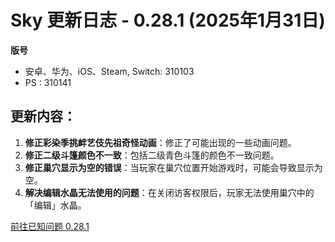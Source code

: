 # Sky 更新日志 - 0.28.1 (2025年1月31日)

**版号**
- 安卓、华为、iOS、Steam, Switch: 310103
- PS : 310141

## 更新内容：

1. **修正彩染季挑衅艺伎先祖奇怪动画**：修正了可能出现的一些动画问题。
2. **修正二级斗篷颜色不一致**：包括二级青色斗篷的颜色不一致问题。
3. **修正巢穴显示为空的错误**：当玩家在巢穴位置开始游戏时，可能会导致显示为空。
4. **解决编辑水晶无法使用的问题**：在关闭访客权限后，玩家无法使用巢穴中的「编辑」水晶。

[前往已知问题 0.28.1](../known-issues/0.28.1.md)